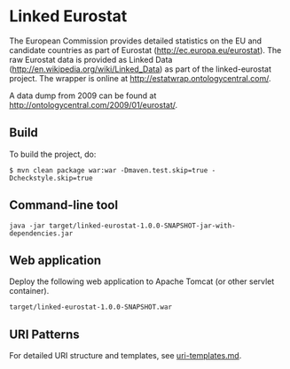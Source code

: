 # Linked Eurostat

The European Commission provides detailed statistics on the EU and candidate countries as part of Eurostat (http://ec.europa.eu/eurostat).
The raw Eurostat data is provided as Linked Data (http://en.wikipedia.org/wiki/Linked_Data) as part of the linked-eurostat project.
The wrapper is online at http://estatwrap.ontologycentral.com/.

A data dump from 2009 can be found at http://ontologycentral.com/2009/01/eurostat/.

## Build

To build the project, do:

```
$ mvn clean package war:war -Dmaven.test.skip=true -Dcheckstyle.skip=true
```

## Command-line tool

```
java -jar target/linked-eurostat-1.0.0-SNAPSHOT-jar-with-dependencies.jar 
```

## Web application

Deploy the following web application to Apache Tomcat (or other servlet container).

```
target/linked-eurostat-1.0.0-SNAPSHOT.war
```

## URI Patterns

For detailed URI structure and templates, see [uri-templates.md](uri-templates.md).